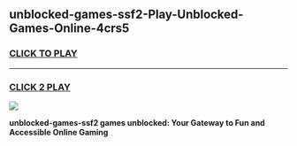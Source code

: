 
## unblocked-games-ssf2-Play-Unblocked-Games-Online-4crs5
<h3>
<a href="https://premium76.site?title=unblocked-games-ssf2&ref=24A">CLICK TO PLAY</a></h3>
<hr>

<h3>
<a href="https://premium76.site?title=unblocked-games-ssf2&ref=24A">CLICK 2 PLAY</a>
  
</h3>

<a href="https://premium76.site?title=unblocked-games-ssf2&ref=24A"><img src="https://clearcache.store/games.png"></a>


**unblocked-games-ssf2 games unblocked: Your Gateway to Fun and Accessible Online Gaming**
